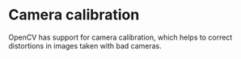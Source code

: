 # Camera calibration

OpenCV has support for camera calibration, which helps to correct distortions in images taken with bad cameras.
